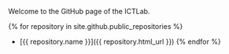 Welcome to the GitHub page of the ICTLab.

{% for repository in site.github.public_repositories %}
  * [{{ repository.name }}]({{ repository.html_url }})
{% endfor %}
